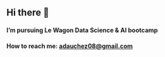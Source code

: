 ## Hi there 👋

#### I’m pursuing Le Wagon Data Science & AI bootcamp
#### How to reach me: adauchez08@gmail.com

<!--
**ExMachinaWav/ExMachinaWav** is a ✨ _special_ ✨ repository because its `README.md` (this file) appears on your GitHub profile.

- 👯 I’m looking to collaborate on ...
- 📫 How to reach me: ...
